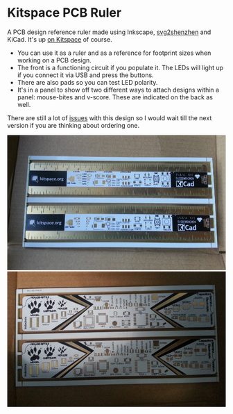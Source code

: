 # Kitspace PCB Ruler

A PCB design reference ruler made using Inkscape, [svg2shenzhen](https://github.com/badgeek/svg2shenzhen/) and KiCad. It's up [on Kitspace](https://kitspace.org/boards/github.com/monostable/ruler/) of course.

- You can use it as a ruler and as a reference for footprint sizes when working on a PCB design.
- The front is a functioning circuit if you populate it. The LEDs will light up if you connect it via USB and press the buttons.
- There are also pads so you can test LED polarity.
- It's in a panel to show off two different ways to attach designs within a panel: mouse-bites and v-score. These are indicated on the back as well.

There are still a lot of [issues](https://github.com/monostable/ruler/issues) with this design so I would wait till the next version if you are thinking about ordering one.

![](front.jpg)
![](back.jpg)
